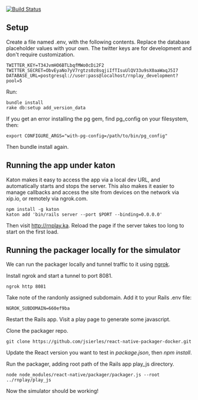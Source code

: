 [![Build Status](https://travis-ci.org/rnplay/rnplay-web.svg?branch=master)](https://travis-ci.org/rnplay/rnplay-web)

## Setup

Create a file named .env, with the following contents. Replace the database placeholder values with your own. The twitter keys are for development and don't require customization.

```
TWITTER_KEY=T34JvmHO6BTLbqfMWo0cDi2F2
TWITTER_SECRET=ObvEyaNo7yV7rgtzs0z8sqjiIfTIsuUlQV33u9sX0aaWaqJ5I7
DATABASE_URL=postgresql://user:pass@localhost/rnplay_development?pool=5
```

Run:

```
bundle install
rake db:setup add_version_data
```

If you get an error installing the pg gem, find pg_config on your filesystem, then:

```
export CONFIGURE_ARGS="with-pg-config=/path/to/bin/pg_config"
```

Then bundle install again.

## Running the app under katon

Katon makes it easy to access the app via a local dev URL, and automatically starts and stops the server. This also makes it easier to manage callbacks and access the site from devices on the network via xip.io, or remotely via ngrok.com.

```
npm install -g katon
katon add 'bin/rails server --port $PORT --binding=0.0.0.0'
```

Then visit http://rnplay.ka. Reload the page if the server takes too long to start on the first load.

## Running the packager locally for the simulator

We can run the packager locally and tunnel traffic to it using [ngrok](http://ngrok.com).

Install ngrok and start a tunnel to port 8081.

```
ngrok http 8081

```

Take note of the randonly assigned subdomain. Add it to your Rails .env file:

```
NGROK_SUBDOMAIN=660ef9ba
```

Restart the Rails app. Visit a play page to generate some javascript.

Clone the packager repo.

```
git clone https://github.com/jsierles/react-native-packager-docker.git
```

Update the React version you want to test in *package.json*, then *npm install*.

Run the packager, adding root path of the Rails app play_js directory.

```
node node_modules/react-native/packager/packager.js --root ../rnplay/play_js
```

Now the simulator should be working!
